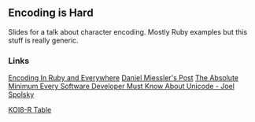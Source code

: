 ## Encoding is Hard

Slides for a talk about character encoding.  Mostly Ruby examples but
this stuff is really generic.


### Links

[Encoding In Ruby and Everywhere](squarism.com/2015/07/08/encoding-in-ruby-and-everywhere/)
[Daniel Miessler's Post](https://danielmiessler.com/study/encoding/)
[The Absolute Minimum Every Software Developer Must Know About Unicode - Joel Spolsky](http://www.joelonsoftware.com/articles/Unicode.html)

[KOI8-R Table](https://en.wikipedia.org/wiki/KOI8-R)
